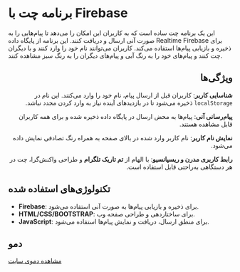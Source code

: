 # برنامه چت با Firebase

این یک برنامه چت ساده است که به کاربران این امکان را می‌دهد تا پیام‌هایی را به صورت آنی ارسال و دریافت کنند. این برنامه از پایگاه داده Realtime Firebase برای ذخیره و بازیابی پیام‌ها استفاده می‌کند. کاربران می‌توانند نام خود را وارد کنند و با دیگران چت کنند و پیام‌های خود را به رنگ آبی و پیام‌های دیگران را به رنگ سبز مشاهده کنند.
<div dir="rtl" align="right">

## ویژگی‌ها

 **شناسایی کاربر**: 
  کاربران قبل از ارسال پیام، نام خود را وارد می‌کنند. این نام در `localStorage` ذخیره می‌شود تا در بازدیدهای آینده نیاز به وارد کردن مجدد نباشد.
  
 **پیام‌رسانی آنی**: 
  پیام‌ها به محض ارسال در پایگاه داده ذخیره شده و برای همه کاربران قابل مشاهده هستند.

 **نمایش نام کاربر**: 
  نام کاربر وارد شده در بالای صفحه به همراه رنگ تصادفی نمایش داده می‌شود.

 **رابط کاربری مدرن و ریسپانسیو**: 
  با الهام از **تم تاریک تلگرام** و طراحی واکنش‌گرا، چت در هر دستگاهی به‌راحتی قابل استفاده است.

</div>

## تکنولوژی‌های استفاده شده

- **Firebase**: برای ذخیره و بازیابی پیام‌ها به صورت آنی استفاده می‌شود.
- **HTML/CSS/BOOTSTRAP**: برای ساختاردهی و طراحی صفحه وب.
- **JavaScript**: برای منطق ارسال، دریافت و نمایش پیام‌ها استفاده می‌شود.

 ## دمو

[مشاهده دموی سایت](https://hamidhosini.github.io/Chat/)
